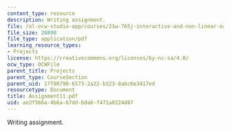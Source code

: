 ```yaml
---
content_type: resource
description: Writing assignment.
file: /ol-ocw-studio-app/courses/21w-765j-interactive-and-non-linear-narrative-theory-and-practice-spring-2004/ae2f566a4b6a67ddbda6f471a0224d87_Assignment11.pdf
file_size: 26898
file_type: application/pdf
learning_resource_types:
- Projects
license: https://creativecommons.org/licenses/by-nc-sa/4.0/
ocw_type: OCWFile
parent_title: Projects
parent_type: CourseSection
parent_uid: 17f80790-6573-2a22-b323-8a6c6e3417ed
resourcetype: Document
title: Assignment11.pdf
uid: ae2f566a-4b6a-67dd-bda6-f471a0224d87
---
```

Writing assignment.